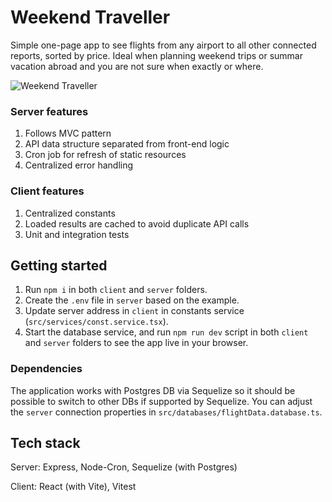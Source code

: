 # Weekend Traveller

Simple one-page app to see flights from any airport to all other connected reports, sorted by price. 
Ideal when planning weekend trips or summar vacation abroad and you are not sure when exactly or where.

![Weekend Traveller](https://github.com/pooya-jb/weekend-traveller/assets/81810893/bcf8e60d-abb1-4d25-8791-f6065c3e2e76)


### Server features

1. Follows MVC pattern
2. API data structure separated from front-end logic
3. Cron job for refresh of static resources
4. Centralized error handling

### Client features

1. Centralized constants
2. Loaded results are cached to avoid duplicate API calls
3. Unit and integration tests

## Getting started

1. Run `npm i` in both `client` and `server` folders.
2. Create the `.env` file in `server` based on the example.
3. Update server address in `client` in constants service (`src/services/const.service.tsx`).
4. Start the database service, and run `npm run dev` script in both `client` and `server` folders to see the app live in your browser.

### Dependencies

The application works with Postgres DB via Sequelize so it should be possible to switch to other DBs if supported by Sequelize.
You can adjust the `server` connection properties in `src/databases/flightData.database.ts`.

## Tech stack

Server: Express, Node-Cron, Sequelize (with Postgres)

Client: React (with Vite), Vitest
